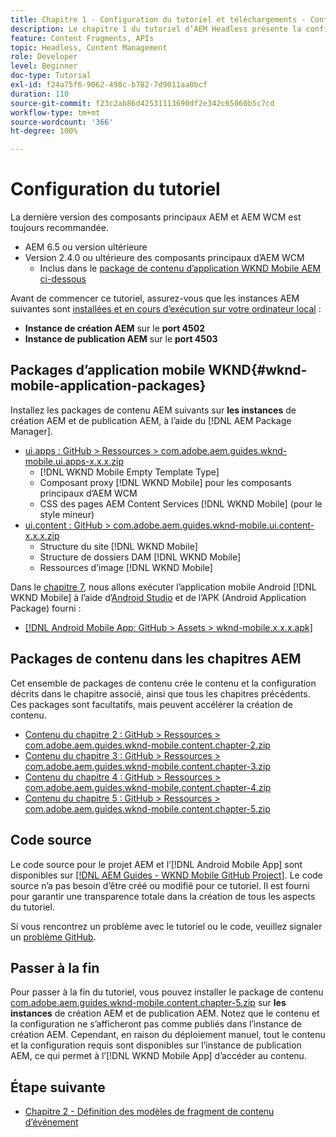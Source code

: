 ```yaml
---
title: Chapitre 1 - Configuration du tutoriel et téléchargements - Content Services
description: Le chapitre 1 du tutoriel d’AEM Headless présente la configuration de base pour l’instance AEM du tutoriel.
feature: Content Fragments, APIs
topic: Headless, Content Management
role: Developer
level: Beginner
doc-type: Tutorial
exl-id: f24a75f6-9062-498c-b782-7d9011aa0bcf
duration: 110
source-git-commit: f23c2ab86d42531113690df2e342c65060b5c7cd
workflow-type: tm+mt
source-wordcount: '366'
ht-degree: 100%

---
```


# Configuration du tutoriel

La dernière version des composants principaux AEM et AEM WCM est toujours recommandée.

* AEM 6.5 ou version ultérieure
* Version 2.4.0 ou ultérieure des composants principaux d’AEM WCM
   * Inclus dans le [package de contenu d’application WKND Mobile AEM ci-dessous](#wknd-mobile-application-packages)

Avant de commencer ce tutoriel, assurez-vous que les instances AEM suivantes sont [installées et en cours d’exécution sur votre ordinateur local](https://helpx.adobe.com/fr/experience-manager/6-5/sites/deploying/using/deploy.html#Default%20Local%20Install) :

* **Instance de création AEM** sur le **port 4502**
* **Instance de publication AEM** sur le **port 4503**

## Packages d’application mobile WKND{#wknd-mobile-application-packages}

Installez les packages de contenu AEM suivants sur **les instances** de création AEM et de publication AEM, à l’aide du [!DNL AEM Package Manager].

* [ui.apps : GitHub > Ressources > com.adobe.aem.guides.wknd-mobile.ui.apps-x.x.x.zip](https://github.com/adobe/aem-guides-wknd-mobile/releases/latest)
   * [!DNL WKND Mobile Empty Template Type]
   * Composant proxy [!DNL WKND Mobile] pour les composants principaux d’AEM WCM
   * CSS des pages AEM Content Services [!DNL WKND Mobile] (pour le style mineur)
* [ui.content : GitHub > com.adobe.aem.guides.wknd-mobile.ui.content-x.x.x.zip](https://github.com/adobe/aem-guides-wknd-mobile/releases/latest)
   * Structure du site [!DNL WKND Mobile]
   * Structure de dossiers DAM [!DNL WKND Mobile]
   * Ressources d’image [!DNL WKND Mobile]

Dans le [chapitre 7](./chapter-7.md), nous allons exécuter l’application mobile Android [!DNL WKND Mobile] à l’aide d’[Android Studio](https://developer.android.com/studio) et de l’APK (Android Application Package) fourni :

* [[!DNL Android Mobile App: GitHub > Assets > wknd-mobile.x.x.x.apk]](https://github.com/adobe/aem-guides-wknd-mobile/releases/latest)

## Packages de contenu dans les chapitres AEM

Cet ensemble de packages de contenu crée le contenu et la configuration décrits dans le chapitre associé, ainsi que tous les chapitres précédents. Ces packages sont facultatifs, mais peuvent accélérer la création de contenu.

* [Contenu du chapitre 2 : GitHub > Ressources > com.adobe.aem.guides.wknd-mobile.content.chapter-2.zip](https://github.com/adobe/aem-guides-wknd-mobile/releases/latest)
* [Contenu du chapitre 3 : GitHub > Ressources > com.adobe.aem.guides.wknd-mobile.content.chapter-3.zip](https://github.com/adobe/aem-guides-wknd-mobile/releases/latest)
* [Contenu du chapitre 4 : GitHub > Ressources > com.adobe.aem.guides.wknd-mobile.content.chapter-4.zip](https://github.com/adobe/aem-guides-wknd-mobile/releases/latest)
* [Contenu du chapitre 5 : GitHub > Ressources > com.adobe.aem.guides.wknd-mobile.content.chapter-5.zip](https://github.com/adobe/aem-guides-wknd-mobile/releases/latest)

## Code source

Le code source pour le projet AEM et l’[!DNL Android Mobile App] sont disponibles sur [[!DNL AEM Guides - WKND Mobile GitHub Project]](https://github.com/adobe/aem-guides-wknd-mobile). Le code source n’a pas besoin d’être créé ou modifié pour ce tutoriel. Il est fourni pour garantir une transparence totale dans la création de tous les aspects du tutoriel.

Si vous rencontrez un problème avec le tutoriel ou le code, veuillez signaler un [problème GitHub](https://github.com/adobe/aem-guides-wknd-mobile/issues).

## Passer à la fin

Pour passer à la fin du tutoriel, vous pouvez installer le package de contenu [com.adobe.aem.guides.wknd-mobile.content.chapter-5.zip](https://github.com/adobe/aem-guides-wknd-mobile/releases/latest) sur **les instances** de création AEM et de publication AEM. Notez que le contenu et la configuration ne s’afficheront pas comme publiés dans l’instance de création AEM. Cependant, en raison du déploiement manuel, tout le contenu et la configuration requis sont disponibles sur l’instance de publication AEM, ce qui permet à l’[!DNL WKND Mobile App] d’accéder au contenu.


## Étape suivante

* [Chapitre 2 - Définition des modèles de fragment de contenu d’événement](./chapter-2.md)
